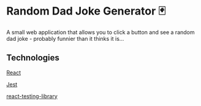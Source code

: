 # Random Dad Joke Generator 🃏

A small web application that allows you to click a button and see a random dad joke - probably funnier than it thinks it is...

## Technologies

[React](https://github.com/facebook/react)

[Jest](https://github.com/facebook/jest)

[react-testing-library](https://github.com/kentcdodds/react-testing-library)

